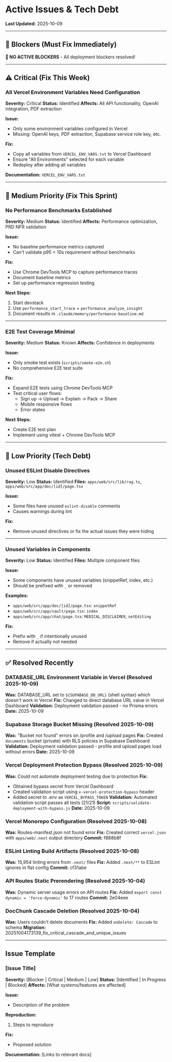 # Active Issues & Tech Debt

**Last Updated:** 2025-10-09

---

## 🚨 Blockers (Must Fix Immediately)

**🎉 NO ACTIVE BLOCKERS** - All deployment blockers resolved!

---

## ⚠️ Critical (Fix This Week)

### All Vercel Environment Variables Need Configuration
**Severity:** Critical
**Status:** Identified
**Affects:** All API functionality, OpenAI integration, PDF extraction

**Issue:**
- Only some environment variables configured in Vercel
- Missing: OpenAI keys, PDF extraction, Supabase service role key, etc.

**Fix:**
- Copy all variables from `VERCEL_ENV_VARS.txt` to Vercel Dashboard
- Ensure "All Environments" selected for each variable
- Redeploy after adding all variables

**Documentation:** `VERCEL_ENV_VARS.txt`

---

## 📌 Medium Priority (Fix This Sprint)

### No Performance Benchmarks Established
**Severity:** Medium
**Status:** Identified
**Affects:** Performance optimization, PRD NFR validation

**Issue:**
- No baseline performance metrics captured
- Can't validate p95 < 10s requirement without benchmarks

**Fix:**
- Use Chrome DevTools MCP to capture performance traces
- Document baseline metrics
- Set up performance regression testing

**Next Steps:**
1. Start devstack
2. Use `performance_start_trace` + `performance_analyze_insight`
3. Document results in `.claude/memory/performance-baseline.md`

---

### E2E Test Coverage Minimal
**Severity:** Medium
**Status:** Known
**Affects:** Confidence in deployments

**Issue:**
- Only smoke test exists (`scripts/smoke-e2e.sh`)
- No comprehensive E2E test suite

**Fix:**
- Expand E2E tests using Chrome DevTools MCP
- Test critical user flows:
  - Sign up → Upload → Explain → Pack → Share
  - Mobile responsive flows
  - Error states

**Next Steps:**
- Create E2E test plan
- Implement using vitest + Chrome DevTools MCP

---

## 🔧 Low Priority (Tech Debt)

### Unused ESLint Disable Directives
**Severity:** Low
**Status:** Identified
**Files:** `apps/web/src/lib/rag.ts`, `apps/web/src/app/doc/[id]/page.tsx`

**Issue:**
- Some files have unused `eslint-disable` comments
- Causes warnings during lint

**Fix:**
- Remove unused directives or fix the actual issues they were hiding

---

### Unused Variables in Components
**Severity:** Low
**Status:** Identified
**Files:** Multiple component files

**Issue:**
- Some components have unused variables (snippetRef, index, etc.)
- Should be prefixed with `_` or removed

**Examples:**
- `apps/web/src/app/doc/[id]/page.tsx`: `snippetRef`
- `apps/web/src/app/vault/page.tsx`: `index`
- `apps/web/src/app/chat/page.tsx`: `MEDICAL_DISCLAIMER`, `setEditing`

**Fix:**
- Prefix with `_` if intentionally unused
- Remove if actually not needed

---

## ✅ Resolved Recently

### DATABASE_URL Environment Variable in Vercel (Resolved 2025-10-09)
**Was:** DATABASE_URL set to `${SUPABASE_DB_URL}` (shell syntax) which doesn't work in Vercel
**Fix:** Changed to direct database URL value in Vercel Dashboard
**Validation:** Deployment validation passed - no Prisma errors
**Date:** 2025-10-09

### Supabase Storage Bucket Missing (Resolved 2025-10-09)
**Was:** "Bucket not found" errors on /profile and /upload pages
**Fix:** Created `documents` bucket (private) with RLS policies in Supabase Dashboard
**Validation:** Deployment validation passed - profile and upload pages load without errors
**Date:** 2025-10-09

### Vercel Deployment Protection Bypass (Resolved 2025-10-09)
**Was:** Could not automate deployment testing due to protection
**Fix:**
- Obtained bypass secret from Vercel Dashboard
- Created validation script using `x-vercel-protection-bypass` header
- Added secret to .env as `VERCEL_BYPASS_TOKEN`
**Validation:** Automated validation script passes all tests (21/21)
**Script:** `scripts/validate-deployment-with-bypass.js`
**Date:** 2025-10-09

### Vercel Monorepo Configuration (Resolved 2025-10-08)
**Was:** Routes-manifest.json not found error
**Fix:** Created correct `vercel.json` with `apps/web/.next` output directory
**Commit:** f888b8f

### ESLint Linting Build Artifacts (Resolved 2025-10-08)
**Was:** 15,954 linting errors from `.next/` files
**Fix:** Added `.next/**` to ESLint ignores in flat config
**Commit:** cf31abe

### API Routes Static Prerendering (Resolved 2025-10-04)
**Was:** Dynamic server usage errors on API routes
**Fix:** Added `export const dynamic = 'force-dynamic'` to 17 routes
**Commit:** 2e04eee

### DocChunk Cascade Deletion (Resolved 2025-10-04)
**Was:** Users couldn't delete documents
**Fix:** Added `onDelete: Cascade` to schema
**Migration:** 20251004173139_fix_critical_cascade_and_unique_issues

---

## Issue Template

### [Issue Title]
**Severity:** [Blocker | Critical | Medium | Low]
**Status:** [Identified | In Progress | Blocked]
**Affects:** [What systems/features are affected]

**Issue:**
- Description of the problem

**Reproduction:**
1. Steps to reproduce

**Fix:**
- Proposed solution

**Documentation:** [Links to relevant docs]
